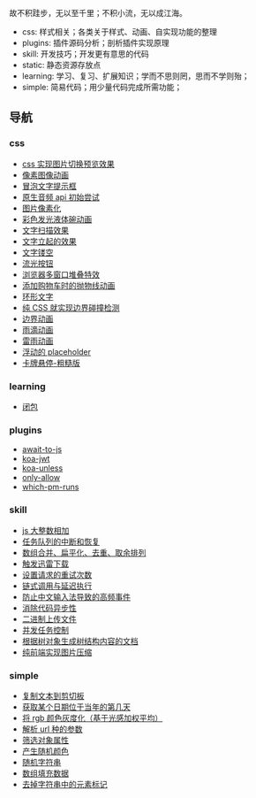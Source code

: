 故不积跬步，无以至千里；不积小流，无以成江海。

- css: 样式相关；各类关于样式、动画、自实现功能的整理
- plugins: 插件源码分析；剖析插件实现原理
- skill: 开发技巧；开发更有意思的代码
- static: 静态资源存放点
- learning: 学习、复习、扩展知识；学而不思则罔，思而不学则殆；
- simple: 简易代码；用少量代码完成所需功能；

## 导航

### css

- [css 实现图片切换预览效果](/css/css实现图片切换预览效果/)
- [像素图像动画](/css/像素图像动画/)
- [冒泡文字提示框](/css/冒泡文字提示框/)
- [原生音频 api 初始尝试](/css/原生音频api初始尝试/)
- [图片像素化](/css/图片像素化/)
- [彩色发光液体碗动画](/css/彩色发光液体碗动画/)
- [文字扫描效果](/css/文字扫描效果/)
- [文字立起的效果](/css/文字立起的效果/)
- [文字镂空](/css/文字镂空/)
- [流光按钮](/css/流光按钮/)
- [浏览器多窗口堆叠特效](/css/浏览器多窗口堆叠特效/)
- [添加购物车时的抛物线动画](/css/添加购物车时的抛物线动画/)
- [环形文字](/css/环形文字/)
- [纯 CSS 就实现边界碰撞检测](/css/纯CSS就实现边界碰撞检测/)
- [边界动画](/css/边界动画/)
- [雨滴动画](/css/雨滴动画/)
- [雷雨动画](/css/雷雨动画/)
- [浮动的 placeholder](/css/浮动的placeholder/)
- [卡牌悬停-粗糙版](/css/卡牌悬停-粗糙版/)

### learning

- [闭包](/learning/闭包/)

### plugins

- [await-to-js](/plugins/await-to-js/)
- [koa-jwt](/plugins/koa-jwt/)
- [koa-unless](/plugins/koa-unless/)
- [only-allow](/plugins/only-allow/)
- [which-pm-runs](/plugins/which-pm-runs/)

### skill

- [js 大整数相加](/skill/js大整数相加/)
- [任务队列的中断和恢复](/skill/任务队列的中断和恢复/)
- [数组合并、扁平化、去重、取余排列](/skill/数组合并、扁平化、去重、取余排列/)
- [触发迅雷下载](/skill/触发迅雷下载/)
- [设置请求的重试次数](/skill/设置请求的重试次数/)
- [链式调用与延迟执行](/skill/链式调用与延迟执行/)
- [防止中文输入法导致的高频事件](/skill/防止中文输入法导致的高频事件/)
- [消除代码异步性](/skill/消除代码异步性/)
- [二进制上传文件](/skill/二进制上传文件/)
- [并发任务控制](/skill/并发任务控制/)
- [根据树对象生成树结构内容的文档](/skill/根据树对象生成树结构内容的文档/)
- [纯前端实现图片压缩](/skill/纯前端实现图片压缩/)

### simple

- [复制文本到剪切板](/simple/复制文本到剪切板/)
- [获取某个日期位于当年的第几天](/simple/获取某个日期位于当年的第几天/)
- [将 rgb 颜色灰度化（基于光感加权平均）](/simple/将rgb颜色灰度化（基于光感加权平均）/)
- [解析 url 种的参数](/simple/解析url种的参数/)
- [筛选对象属性](/simple/筛选对象属性/)
- [产生随机颜色](/simple/产生随机颜色/)
- [随机字符串](/simple/随机字符串/)
- [数组填充数据](/simple/数组填充数据/)
- [去掉字符串中的元素标记](/simple/去掉字符串中的元素标记/)
